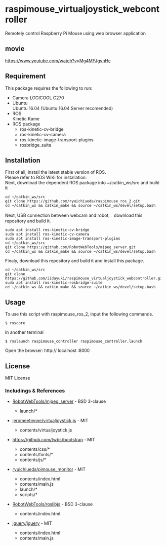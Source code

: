 # raspimouse_virtualjoystick_webcontroller
Remotely control Raspberry Pi Mouse using web browser application

## movie 
https://www.youtube.com/watch?v=Mg4MFJgvnHc

## Requirement
This package requires the following to run:  
* Camera LOGICOOL C270  
* Ubuntu  
    Ubuntu 16.04 (Ubuntu 16.04 Server recomended)  
* ROS  
    Kinetic Kame  
* ROS package
  * ros-kinetic-cv-bridge
  * ros-kinetic-cv-camera
  * ros-kinetic-image-transport-plugins
  * rosbridge_suite

## Installation

First of all, install the latest stable version of ROS.  
Please refer to ROS WiKi for installation.  
Next, download the dependent ROS package into ~/catkin_ws/src and build it  

    cd ~/catkin_ws/src
    git clone https://github.com/ryuichiueda/raspimouse_ros_2.git
    cd ~/catkin_ws && catkin_make && source ~/catkin_ws/devel/setup.bash

Next, USB connection between webcam and robot,　download this repository and build it.

    sudo apt install ros-kinetic-cv-bridge
    sudo apt install ros-kinetic-cv-camera
    sudo apt install ros-kinetic-image-transport-plugins
    cd ~/catkin_ws/src
    git clone https://github.com/RobotWebTools/mjpeg_server.git
    cd ~/catkin_ws && catkin_make && source ~/catkin_ws/devel/setup.bash
    
Finaly, download this repository and build it and install this package.

    cd ~/catkin_ws/src
    git clone https://github.com/iidayuki/raspimouse_virtualjoystick_webcontroller.git
    sudo apt install ros-kinetic-rosbridge-suite
    cd ~/catkin_ws && catkin_make && source ~/catkin_ws/devel/setup.bash 
    
## Usage
To use this script with raspimouse_ros_2, input the following commands.

    $ roscore
    
In another terminal

    $ roslaunch raspimouse_controller raspimouse_controller.launch 

Open the browser: 
    http:// localhost :8000
    


## License
MIT License
### Includings & References
* [RobotWebTools/mjpeg_server]( https://github.com/RobotWebTools/mjpeg_server ) - BSD 3-clause
  * launch/*
  
* [jeromeetienne/virtualjoystick.js]( https://github.com/jeromeetienne/virtualjoystick.js ) - MIT
  * contents/virtualjoystick.js

* https://github.com/twbs/bootstrap - MIT
  * contents/css/*
  * contents/fonts/*
  * contents/js/*

* [ryuichiueda/pimouse_monitor]( https://github.com/ryuichiueda/pimouse_monitor ) - MIT 
  * contents/index.html
  * contents/main.js
  * launch/*
  * scripts/*
  
* [RobotWebTools/roslibjs]( https://github.com/RobotWebTools/roslibjs ) - BSD 3-clause
  * contents/index.html

* [jquery/jquery]( https://github.com/jquery/jquery ) - MIT 
  * contents/index.html
  * contents/main.js

